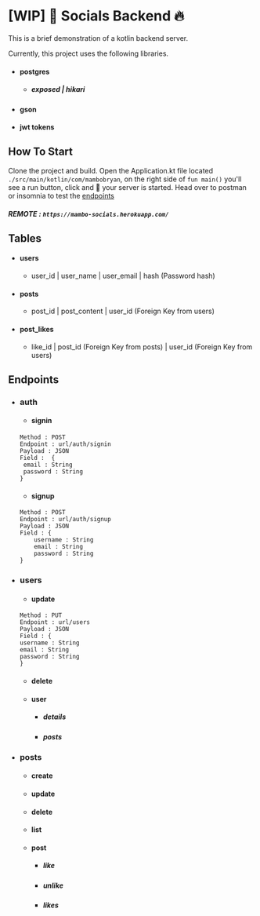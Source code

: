 # [WIP] :construction: Socials Backend :fire:

This is a brief demonstration of a kotlin backend server.

Currently, this project uses the following libraries.

- #### postgres
    - ##### exposed | hikari
- #### gson
- #### jwt tokens

## How To Start

Clone the project and build. Open the Application.kt file located `./src/main/kotlin/com/mambobryan`, on the right side
of `fun main()` you'll see a run button, click and :drum: your server is started. Head over to postman or insomnia to test the [endpoints](#endpoints)

##### REMOTE : `https://mambo-socials.herokuapp.com/`

## Tables

- #### users
    - user_id | user_name | user_email | hash (Password hash)
- #### posts
    - post_id | post_content | user_id (Foreign Key from users)
- #### post_likes
    - like_id | post_id (Foreign Key from posts) | user_id (Foreign Key from users)

## Endpoints

- ### auth
    - #### signin
  ```
  Method : POST
  Endpoint : url/auth/signin
  Payload : JSON
  Field :  {
   email : String
   password : String
  }
  ```
    - #### signup
  ```
  Method : POST
  Endpoint : url/auth/signup
  Payload : JSON
  Field : {
      username : String
      email : String
      password : String
  }
  ```
- ### users 
    - #### update
  ```
  Method : PUT
  Endpoint : url/users
  Payload : JSON
  Field : {
  username : String
  email : String
  password : String
  }
  ```
    - #### delete
    - #### user
        - ##### details
        - ##### posts
- ### posts
    - #### create
    - #### update
    - #### delete
    - #### list
    - #### post
        - ##### like
        - ##### unlike
        - ##### likes